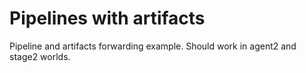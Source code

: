 Pipelines with artifacts
========================

Pipeline and artifacts forwarding example. Should work in agent2 and stage2 worlds.
